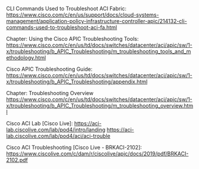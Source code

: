 CLI Commands Used to Troubleshoot ACI Fabric:
https://www.cisco.com/c/en/us/support/docs/cloud-systems-management/application-policy-infrastructure-controller-apic/214132-cli-commands-used-to-troubleshoot-aci-fa.html

Chapter: Using the Cisco APIC Troubleshooting Tools:
https://www.cisco.com/c/en/us/td/docs/switches/datacenter/aci/apic/sw/1-x/troubleshooting/b_APIC_Troubleshooting/m_troubleshooting_tools_and_methodology.html

Cisco APIC Troubleshooting Guide:
https://www.cisco.com/c/en/us/td/docs/switches/datacenter/aci/apic/sw/1-x/troubleshooting/b_APIC_Troubleshooting/appendix.html

Chapter: Troubleshooting Overview
https://www.cisco.com/c/en/us/td/docs/switches/datacenter/aci/apic/sw/1-x/troubleshooting/b_APIC_Troubleshooting/m_troubleshooting_overview.html

Cisco ACI Lab [Cisco Live]:
https://aci-lab.ciscolive.com/lab/pod4/intro/landing
https://aci-lab.ciscolive.com/lab/pod4/aci/aci-trouble

Cisco ACI Troubleshooting [Cisco Live - BRKACI-2102]:
https://www.ciscolive.com/c/dam/r/ciscolive/apjc/docs/2019/pdf/BRKACI-2102.pdf
